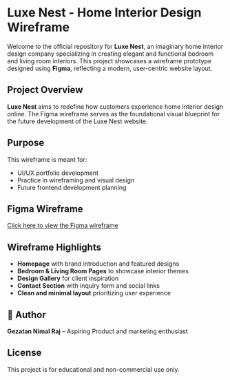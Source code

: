 # Luxe Nest - Home Interior Design Wireframe

Welcome to the official repository for **Luxe Nest**, an imaginary home interior design company specializing in creating elegant and functional bedroom and living room interiors. This project showcases a wireframe prototype designed using **Figma**, reflecting a modern, user-centric website layout.

## Project Overview

**Luxe Nest** aims to redefine how customers experience home interior design online. The Figma wireframe serves as the foundational visual blueprint for the future development of the Luxe Nest website.

## Purpose

This wireframe is meant for:

- UI/UX portfolio development
- Practice in wireframing and visual design
- Future frontend development planning

## Figma Wireframe

[Click here to view the Figma wireframe](https://www.figma.com/design/xfzmZOI5X9WivRYuaJJli0/Luxe-Nest?node-id=0-1&t=ITNRwaNQGpjEWjPB-1)

## Wireframe Highlights

- **Homepage** with brand introduction and featured designs  
- **Bedroom & Living Room Pages** to showcase interior themes  
- **Design Gallery** for client inspiration  
- **Contact Section** with inquiry form and social links  
- **Clean and minimal layout** prioritizing user experience  

## 👤 Author

**Gezatan Nimal Raj** – Aspiring Product and marketing enthusiast  


## License

This project is for educational and non-commercial use only.
